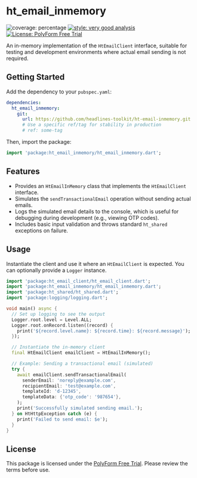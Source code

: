 # ht_email_inmemory

![coverage: percentage](https://img.shields.io/badge/coverage-100-green)
[![style: very good analysis](https://img.shields.io/badge/style-very_good_analysis-B22C89.svg)](https://pub.dev/packages/very_good_analysis)
[![License: PolyForm Free Trial](https://img.shields.io/badge/License-PolyForm%20Free%20Trial-blue)](https://polyformproject.org/licenses/free-trial/1.0.0)

An in-memory implementation of the `HtEmailClient` interface, suitable for testing and development environments where actual email sending is not required.

## Getting Started

Add the dependency to your `pubspec.yaml`:

```yaml
dependencies:
  ht_email_inmemory:
    git:
      url: https://github.com/headlines-toolkit/ht-email-inmemory.git
      # Use a specific ref/tag for stability in production
      # ref: some-tag
```

Then, import the package:

```dart
import 'package:ht_email_inmemory/ht_email_inmemory.dart';
```

## Features

*   Provides an `HtEmailInMemory` class that implements the `HtEmailClient` interface.
*   Simulates the `sendTransactionalEmail` operation without sending actual emails.
*   Logs the simulated email details to the console, which is useful for debugging during development (e.g., viewing OTP codes).
*   Includes basic input validation and throws standard `ht_shared` exceptions on failure.

## Usage

Instantiate the client and use it where an `HtEmailClient` is expected. You can optionally provide a `Logger` instance.

```dart
import 'package:ht_email_client/ht_email_client.dart';
import 'package:ht_email_inmemory/ht_email_inmemory.dart';
import 'package:ht_shared/ht_shared.dart';
import 'package:logging/logging.dart';

void main() async {
  // Set up logging to see the output
  Logger.root.level = Level.ALL;
  Logger.root.onRecord.listen((record) {
    print('${record.level.name}: ${record.time}: ${record.message}');
  });

  // Instantiate the in-memory client
  final HtEmailClient emailClient = HtEmailInMemory();

  // Example: Sending a transactional email (simulated)
  try {
    await emailClient.sendTransactionalEmail(
      senderEmail: 'noreply@example.com',
      recipientEmail: 'test@example.com',
      templateId: 'd-12345',
      templateData: {'otp_code': '987654'},
    );
    print('Successfully simulated sending email.');
  } on HtHttpException catch (e) {
    print('Failed to send email: $e');
  }
}
```

## License

This package is licensed under the [PolyForm Free Trial](LICENSE). Please review the terms before use.
